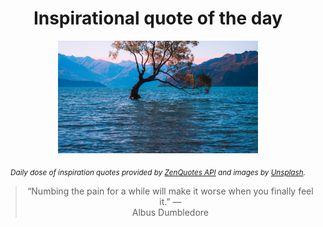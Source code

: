 
<div align="center">

# Inspirational quote of the day

<img src="./data/photo.jpeg" alt="Beautiful nature photo" width="320" height="180">

<sub><i>Daily dose of inspiration quotes provided by [ZenQuotes API](https://zenquotes.io/) and images by [Unsplash](https://unsplash.com/).</i></sub>


<blockquote>&ldquo;Numbing the pain for a while will make it worse when you finally feel it.&rdquo; &mdash; <footer>Albus Dumbledore</footer></blockquote>

</div>
